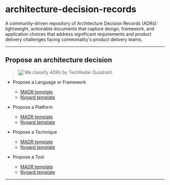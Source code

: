 # architecture-decision-records
A community-driven repository of Architecture Decision Records (ADRs): lightweight, actionable documents that capture design, framework, and application choices that address significant requirements and product delivery challenges facing commonality's product delivery teams.

---

## Propose an architecture decision

> <img alt="Info" src="https://cdnjs.cloudflare.com/ajax/libs/octicons/4.4.0/svg/info.svg" height="18" width="18" align="left"> We classify ADRs by TechRadar Quadrant.

- Propose a Language or Framework

  - [MADR template][adr-madr-languages-frameworks]
  - [Nygard template][adr-nygard-languages-frameworks]

- Propose a Platform

  - [MADR template][adr-madr-platforms]
  - [Nygard template][adr-nygard-platforms]

- Propose a Technique

  - [MADR template][adr-madr-techniques]
  - [Nygard template][adr-nygard-techniques]

- Propose a Tool

  - [MADR template][adr-madr-tools]
  - [Nygard template][adr-nygard-tools]

---

<!-- LINK REFERENCES -->
[adr-madr-languages-frameworks]: https://github.com/commonality/architecture-decision-records/compare/adr-0001?expand=1&title=adr(languages-frameworks):%20add%20MADR%20template&template=adr_template_madr.md
[adr-madr-platforms]: https://github.com/commonality/architecture-decision-records/compare/adr-0001?expand=1&title=adr(platforms):%20add%20MADR%20template&template=adr_template_madr.md
[adr-madr-techniques]: https://github.com/commonality/architecture-decision-records/compare/adr-0001?expand=1&title=adr(techniques):%20add%20MADR%20template&template=adr_template_madr.md
[adr-madr-tools]: https://github.com/commonality/architecture-decision-records/compare/adr-0001?expand=1&title=adr(tools):%20add%20MADR%20template&template=adr_template_madr.md


[adr-nygard-languages-frameworks]: https://github.com/commonality/architecture-decision-records/compare/adr-0001?expand=1&title=adr(languages-frameworks):%20add%20MADR%20template&template=adr-nygard-template.md
[adr-nygard-platforms]: https://github.com/commonality/architecture-decision-records/compare/adr-0001?expand=1&title=adr(platforms):%20add%20MADR%20template&template=adr-nygard-template.md
[adr-nygard-techniques]: https://github.com/commonality/architecture-decision-records/compare/adr-0001?expand=1&title=adr(techniques):%20add%20MADR%20template&template=adr-nygard-template.md
[adr-nygard-tools]: https://github.com/commonality/architecture-decision-records/compare/adr-0001?expand=1&title=adr(tools):%20add%20MADR%20template&template=adr-nygard-template.md

[icon-octicon-link-external]: https://cdnjs.cloudflare.com/ajax/libs/octicons/4.4.0/svg/link-external.svg
[icon-octicon-file-text]: https://cdnjs.cloudflare.com/ajax/libs/octicons/4.4.0/svg/file-text.svg
[icon-octicon-info]: https://cdnjs.cloudflare.com/ajax/libs/octicons/4.4.0/svg/info.svg
[icon-octicon-question]: https://cdnjs.cloudflare.com/ajax/libs/octicons/4.4.0/svg/question.svg

[tw-tr-languages-frameworks]: https://thoughtworks.com/radar/languages-and-frameworks
[tw-tr-platforms]: https://thoughtworks.com/radar/platforms
[tw-tr-techniques]: https://thoughtworks.com/radar/techniques
[tw-tr-tools]: https://thoughtworks.com/radar/tools
